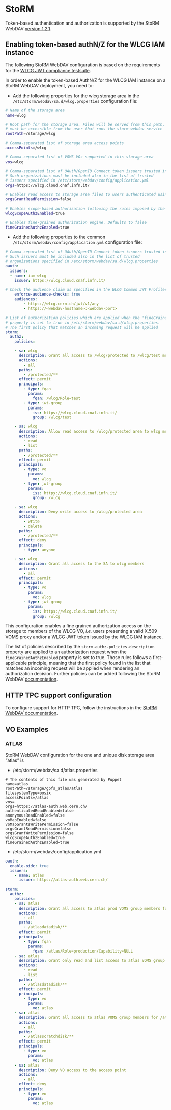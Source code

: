 # StoRM 

Token-based authentication and authorization is supported by the StoRM WebDAV [version 1.2.1][storm-webdav].

## Enabling token-based authN/Z for the WLCG IAM instance

The following StoRM WebDAV configuration is based on the requirements for the [WLCG JWT compliance testsuite](https://github.com/indigo-iam/wlcg-jwt-compliance-tests#storage-area-configuration-pre-requisites).

In order to enable the token-based AuthN/Z for the WLCG IAM instance on a StoRM WebDAV deployment, you need to:

- Add the following properties for the wlcg storage area in the `/etc/storm/webdav/sa.d/wlcg.properties` configuration file:

```bash
# Name of the storage area
name=wlcg

# Root path for the storage area. Files will be served from this path, which must exist and
# must be accessible from the user that runs the storm webdav service
rootPath=/storage/wlcg

# Comma-separated list of storage area access points
accessPoints=/wlcg

# Comma-separated list of VOMS VOs supported in this storage area
vos=wlcg

# Comma-separated list of OAuth/OpenID Connect token issuers trusted in this storage area. 
# Such organizations must be included also in the list of trusted
# issuers specified in /etc/storm/webdav/config/application.yml
orgs=https://wlcg.cloud.cnaf.infn.it/

# Enables read access to storage area files to users authenticated using OAuth/OIDC. Defaults to true
orgsGrantReadPermission=false

# Enables scope-based authorization following the rules imposed by the WLCG JWT profile. Defaults to false
wlcgScopeAuthzEnabled=true

# Enables fine-grained authorization engine. Defaults to false
fineGrainedAuthzEnabled=true
```

- Add the following properties to the common
  `/etc/storm/webdav/config/application.yml` configuration file:

```yml
# Comma-separated list of OAuth/OpenID Connect token issuers trusted in this storage area. 
# Such issuers must be included also in the list of trusted
# organizations specified in /etc/storm/webdav/sa.d/wlcg.properties
oauth:
  issuers:
  - name: iam-wlcg
    issuer: https://wlcg.cloud.cnaf.infn.it/

# Check the audience claim as specified in the WLCG Common JWT Profiles
    enforce-audience-checks: true
    audiences:
        - https://wlcg.cern.ch/jwt/v1/any
        - https://<webdav-hostname>:<webdav-port>

# List of authorization policies which are applied when the 'fineGrainedAuthzEnabled' 
# property is set to true in /etc/storm/webdav/sa.d/wlcg.properties.
# The first policy that matches an incoming request will be applied
storm:
  authz:
    policies:

    - sa: wlcg
      description: Grant all access to /wlcg/protected to /wlcg/test members
      actions:
        - all
      paths:
        - /protected/**
      effect: permit
      principals:
        - type: fqan
          params:
            fqan: /wlcg/Role=test
        - type: jwt-group
          params:
            iss: https://wlcg.cloud.cnaf.infn.it/
            group: /wlcg/test

    - sa: wlcg
      description: Allow read access to /wlcg/protected area to wlcg members
      actions:
        - read
        - list
      paths:
        - /protected/**
      effect: permit
      principals:
        - type: vo
          params:
            vo: wlcg
        - type: jwt-group
          params:
            iss: https://wlcg.cloud.cnaf.infn.it/
            group: /wlcg

    - sa: wlcg
      description: Deny write access to /wlcg/protected area
      actions:
        - write
        - delete
      paths:
        - /protected/**
      effect: deny
      principals:
        - type: anyone

    - sa: wlcg
      description: Grant all access to the SA to wlcg members
      actions:
        - all
      effect: permit
      principals:
        - type: vo
          params:
            vo: wlcg
        - type: jwt-group
          params:
            iss: https://wlcg.cloud.cnaf.infn.it/
            group: /wlcg
```

This configuration enables a fine grained authorization access on the storage to members
of the WLCG VO, *i.e.* users presenting a valid X.509 VOMS proxy and/or a WLCG JWT token issued by the WLCG IAM instance.

The list of policies described by the `storm.authz.policies.description` property are applied to an authorization request when the `fineGrainedAuthzEnabled` property is set to true. Those rules follows a first-applicable principle, meaning that the first policy found in the list that matches an incoming request will be applied when rendering an authorization decision.
Further policies can be added following the StoRM WebDAV  [documentation](http://italiangrid.github.io/storm/documentation/sysadmin-guide/1.11.21/installation-guides/webdav/storage-area-configuration/index.html).

## HTTP TPC support configuration

To configure support for HTTP TPC, follow the instructions in the [StoRM WebDAV
documentation][storm-webdav-tpc-doc].

## VO Examples

### ATLAS

StoRM WebDAV configuration for the one and unique disk storage area “atlas” is
* /etc/storm/webdav/sa.d/atlas.properties
```
# The contents of this file was generated by Puppet
name=atlas
rootPath=/storage/gpfs_atlas/atlas
filesystemType=posix
accessPoints=/atlas
vos=
orgs=https://atlas-auth.web.cern.ch/
authenticatedReadEnabled=false
anonymousReadEnabled=false
voMapEnabled=false
voMapGrantsWritePermission=false
orgsGrantReadPermission=false
orgsGrantWritePermission=false
wlcgScopeAuthzEnabled=true
fineGrainedAuthzEnabled=true
```
* /etc/storm/webdav/config/application.yml
```yml
oauth:
  enable-oidc: true  
  issuers:
    - name: atlas
      issuer: https://atlas-auth.web.cern.ch/

storm:
  authz:
    policies:
    - sa: atlas
      description: Grant all access to atlas prod VOMS group members for /atlas/atlasdatadisk and its subfolders
      actions:
        - all
      paths:
        - /atlasdatadisk/**
      effect: permit
      principals:  
        - type: fqan
          params:
            fqan: /atlas/Role=production/Capability=NULL
    - sa: atlas
      description: Grant only read and list access to atlas VOMS group members for /atlas/atlasdatadisk and its subfolders
      actions:
        - read
        - list
      paths:
        - /atlasdatadisk/**
      effect: permit
      principals:
        - type: vo
          params:
            vo: atlas
    - sa: atlas
      description: Grant all access to atlas VOMS group members for /atlas/atlasscratchdisk and its subfolders
      actions:
        - all
      paths:
        - /atlasscratchdisk/**
      effect: permit
      principals:  
        - type: vo
          params:
            vo: atlas
    - sa: atlas
      description: Deny VO access to the access point
      actions:
        - all
      effect: deny
      principals:
        - type: vo
          params:
            vo: atlas
```

[storm-webdav]: http://italiangrid.github.io/storm/release-notes/storm-webdav/1.2.1/
[storm-webdav-tpc-doc]: https://github.com/italiangrid/storm-webdav/blob/master/doc/tpc.md

